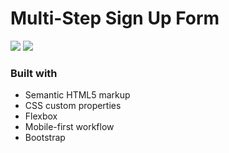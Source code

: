 # Multi-Step Sign Up Form

![](/Multistep_form/Screenshot%20(191).png)
![](/Multistep_form/Screenshot%20(192).png)

### Built with

- Semantic HTML5 markup
- CSS custom properties
- Flexbox
- Mobile-first workflow
- Bootstrap